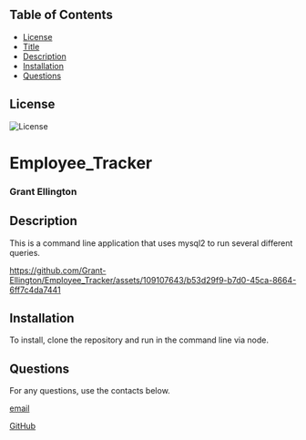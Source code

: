 ## Table of Contents
  * [License](#License)
  * [Title](#Title)
  * [Description](#Description)
  * [Installation](#Installation)
  * [Questions](#Questions)
  
  ## License
  
  ![License](https://img.shields.io/badge/License-MIT-licenseblue.svg)
  

  # Employee_Tracker 
  ### Grant Ellington
  
  ## Description
  This is a command line application that uses mysql2 to run several different queries.

  

https://github.com/Grant-Ellington/Employee_Tracker/assets/109107643/b53d29f9-b7d0-45ca-8664-6ff7c4da7441


  
  ## Installation
  To install, clone the repository and run in the command line via node. 
  
  ## Questions
  For any questions, use the contacts below.
  
  [email](gellingtonem6@gmail.com)
  
  [GitHub](https://github.com/Grant-Ellington)
  
